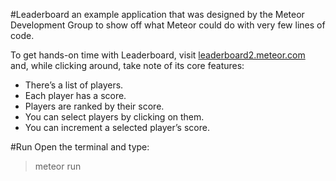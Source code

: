 #Leaderboard
an example application that was designed by the Meteor Development Group to show off what Meteor could do with very few lines of code.

To get hands-on time with Leaderboard, visit [leaderboard2.meteor.com](http://leaderboard2.meteor.com) and, while clicking around, take note of its core features:

- There’s a list of players.
- Each player has a score.
- Players are ranked by their score.
- You can select players by clicking on them.
- You can increment a selected player’s score.


#Run
Open the terminal and type:
> meteor run
